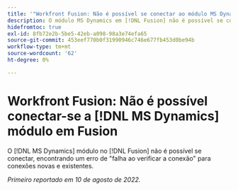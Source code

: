 ```yaml
---
title: '"Workfront Fusion: Não é possível se conectar ao módulo MS Dynamics em Fusion'''
description: O módulo MS Dynamics em [!DNL Fusion] não é possível se conectar, a localização de um erro de conexão falha ao verificar as conexões novas e existentes.
hidefromtoc: true
exl-id: 8fb72e2b-5be5-42eb-a098-98a3e74efa65
source-git-commit: 453eef770b0f31990946c746e677fb453d0be94b
workflow-type: tm+mt
source-wordcount: '62'
ht-degree: 0%

---
```


# Workfront Fusion: Não é possível conectar-se a [!DNL MS Dynamics] módulo em Fusion

O [!DNL MS Dynamics] módulo no [!DNL Fusion] não é possível se conectar, encontrando um erro de &quot;falha ao verificar a conexão&quot; para conexões novas e existentes.

_Primeiro reportado em 10 de agosto de 2022._
